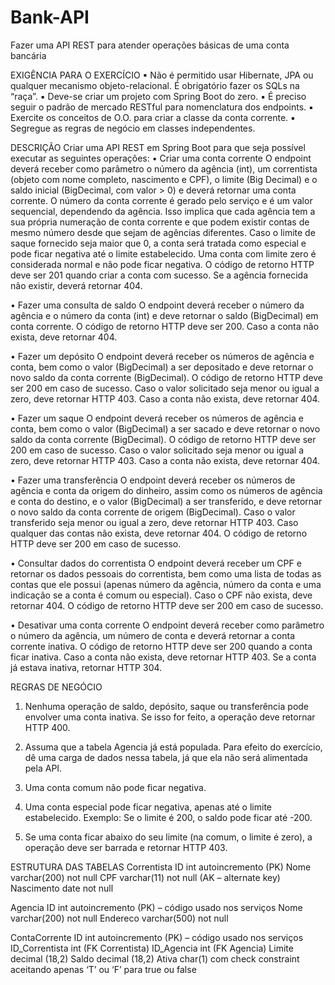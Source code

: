 # Bank-API
Fazer uma API REST para atender operações básicas de uma conta bancária

EXIGÊNCIA PARA O EXERCÍCIO
▪ Não é permitido usar Hibernate, JPA ou qualquer mecanismo objeto-relacional. É obrigatório 
fazer os SQLs na “raça”.
▪ Deve-se criar um projeto com Spring Boot do zero.
▪ É preciso seguir o padrão de mercado RESTful para nomenclatura dos endpoints.
▪ Exercite os conceitos de O.O. para criar a classe da conta corrente.
▪ Segregue as regras de negócio em classes independentes.

DESCRIÇÃO
Criar uma API REST em Spring Boot para que seja possível executar as seguintes operações:
• Criar uma conta corrente
O endpoint deverá receber como parâmetro o número da agência (int), um correntista (objeto 
com nome completo, nascimento e CPF), o limite (Big Decimal) e o saldo inicial (BigDecimal, 
com valor > 0) e deverá retornar uma conta corrente. O número da conta corrente é gerado pelo 
serviço e é um valor sequencial, dependendo da agência. Isso implica que cada agência tem a 
sua própria numeração de conta corrente e que podem existir contas de mesmo número desde 
que sejam de agências diferentes. Caso o limite de saque fornecido seja maior que 0, a conta 
será tratada como especial e pode ficar negativa até o limite estabelecido. Uma conta com limite 
zero é considerada normal e não pode ficar negativa. O código de retorno HTTP deve ser 201 
quando criar a conta com sucesso. Se a agência fornecida não existir, deverá retornar 404.

• Fazer uma consulta de saldo
O endpoint deverá receber o número da agência e o número da conta (int) e deve retornar o 
saldo (BigDecimal) em conta corrente. O código de retorno HTTP deve ser 200. Caso a conta 
não exista, deve retornar 404.

• Fazer um depósito
O endpoint deverá receber os números de agência e conta, bem como o valor (BigDecimal) a 
ser depositado e deve retornar o novo saldo da conta corrente (BigDecimal). O código de retorno 
HTTP deve ser 200 em caso de sucesso. Caso o valor solicitado seja menor ou igual a zero, 
deve retornar HTTP 403. Caso a conta não exista, deve retornar 404.

• Fazer um saque
O endpoint deverá receber os números de agência e conta, bem como o valor (BigDecimal) a 
ser sacado e deve retornar o novo saldo da conta corrente (BigDecimal). O código de retorno 
HTTP deve ser 200 em caso de sucesso. Caso o valor solicitado seja menor ou igual a zero, 
deve retornar HTTP 403. Caso a conta não exista, deve retornar 404.

• Fazer uma transferência
O endpoint deverá receber os números de agência e conta da origem do dinheiro, assim como 
os números de agência e conta do destino, e o valor (BigDecimal) a ser transferido, e deve 
retornar o novo saldo da conta corrente de origem (BigDecimal). Caso o valor transferido seja 
menor ou igual a zero, deve retornar HTTP 403. Caso qualquer das contas não exista, deve 
retornar 404. O código de retorno HTTP deve ser 200 em caso de sucesso.

• Consultar dados do correntista
O endpoint deverá receber um CPF e retornar os dados pessoais do correntista, bem como uma 
lista de todas as contas que ele possui (apenas número da agência, número da conta e uma 
indicação se a conta é comum ou especial). Caso o CPF não exista, deve retornar 404. O código 
de retorno HTTP deve ser 200 em caso de sucesso.

• Desativar uma conta corrente
O endpoint deverá receber como parâmetro o número da agência, um número de conta e deverá 
retornar a conta corrente inativa. O código de retorno HTTP deve ser 200 quando a conta ficar 
inativa. Caso a conta não exista, deve retornar HTTP 403. Se a conta já estava inativa, retornar 
HTTP 304.

REGRAS DE NEGÓCIO
1. Nenhuma operação de saldo, depósito, saque ou transferência pode envolver uma conta inativa. 
Se isso for feito, a operação deve retornar HTTP 400.

2. Assuma que a tabela Agencia já está populada. Para efeito do exercício, dê uma carga de dados 
nessa tabela, já que ela não será alimentada pela API.

3. Uma conta comum não pode ficar negativa.

4. Uma conta especial pode ficar negativa, apenas até o limite estabelecido. Exemplo: Se o limite 
é 200, o saldo pode ficar até -200.

5. Se uma conta ficar abaixo do seu limite (na comum, o limite é zero), a operação deve ser barrada 
e retornar HTTP 403.

ESTRUTURA DAS TABELAS
Correntista
ID int autoincremento (PK)
Nome varchar(200) not null
CPF varchar(11) not null (AK – alternate key)
Nascimento date not null

Agencia
ID int autoincremento (PK) – código usado nos serviços
Nome varchar(200) not null
Endereco varchar(500) not null

ContaCorrente
ID int autoincremento (PK) – código usado nos serviços
ID_Correntista int (FK Correntista)
ID_Agencia int (FK Agencia)
Limite decimal (18,2)
Saldo decimal (18,2)
Ativa char(1) com check constraint aceitando apenas ‘T’ ou ‘F’ para true ou false

